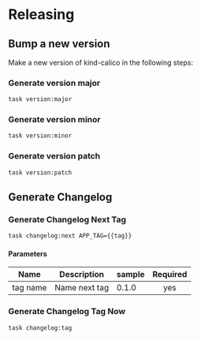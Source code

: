 <!-- Space: Projects -->
<!-- Parent: KindCalico -->
<!-- Title: Releasing KindCalico -->
<!-- Label: KindCalico -->
<!-- Label: Project -->
<!-- Label: Releasing -->
<!-- Include: disclaimer.md -->
<!-- Include: ac:toc -->

# Releasing

## Bump a new version

Make a new version of kind-calico in the following steps:

### Generate version major

```bash
task version:major
```

### Generate version minor

```bash
task version:minor
```

### Generate version patch

```bash
task version:patch
```

## Generate Changelog

### Generate Changelog Next Tag

```bash
task changelog:next APP_TAG={{tag}}
```

#### Parameters

| Name     | Description   | sample | Required |
| -------- | ------------- | ------ | :------: |
| tag name | Name next tag | 0.1.0  |   yes    |

### Generate Changelog Tag Now

```bash
task changelog:tag
```
